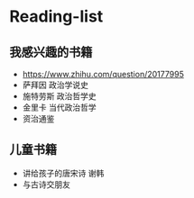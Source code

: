 # Reading-list
## 我感兴趣的书籍
- https://www.zhihu.com/question/20177995
- 萨拜因 政治学说史
- 施特劳斯 政治哲学史
- 金里卡 当代政治哲学
- 资治通鉴

## 儿童书籍
- 讲给孩子的唐宋诗 谢韩
- 与古诗交朋友
